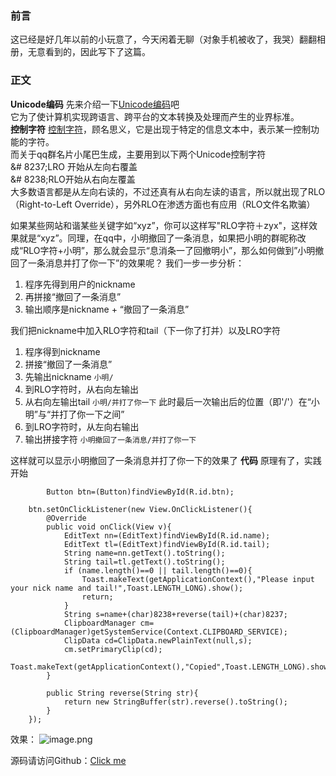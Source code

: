 ### 前言
这已经是好几年以前的小玩意了，今天闲着无聊（对象手机被收了，我哭）翻翻相册，无意看到的，因此写下了这篇。
### 正文
**Unicode编码**
先来介绍一下[Unicode编码](https://baike.baidu.com/item/Unicode/750500?fr=aladdin)吧<br/>
它为了使计算机实现跨语言、跨平台的文本转换及处理而产生的业界标准。<br/>
**控制字符**
[控制字符](https://baike.baidu.com/item/%E6%8E%A7%E5%88%B6%E5%AD%97%E7%AC%A6/6913704?fr=aladdin)，顾名思义，它是出现于特定的信息文本中，表示某一控制功能的字符。<br/>
而关于qq群名片小尾巴生成，主要用到以下两个Unicode控制字符<br/>
&# 8237;LRO‭ 开始从左向右覆盖<br/>
&# 8238;RLO开始从右向左覆盖 <br/>
大多数语言都是从左向右读的，不过还真有从右向左读的语言，所以就出现了RLO（Right-to-Left Override），另外RLO在渗透方面也有应用（RLO文件名欺骗）<br/>

如果某些网站和谐某些关键字如“xyz”，你可以这样写"RLO字符＋zyx"，这样效果就是“xyz”。同理，在qq中，小明撤回了一条消息，如果把小明的群昵称改成“RLO字符+小明”，那么就会显示“息消条一了回撤明小”，那么如何做到”小明撤回了一条消息并打了你一下”的效果呢？
我们一步一步分析：

1. 程序先得到用户的nickname
2. 再拼接“撤回了一条消息”
3. 输出顺序是nickname + “撤回了一条消息”

我们把nickname中加入RLO字符和tail（下一你了打并）以及LRO字符

1. 程序得到nickname
2. 拼接“撤回了一条消息”
3. 先输出nickname
`小明/`
4. 到RLO字符时，从右向左输出
5. 从右向左输出tail
`小明/并打了你一下`
此时最后一次输出后的位置（即'/'）在“小明”与“并打了你一下之间”
6. 到LRO字符时，从左向右输出
7. 输出拼接字符
`小明撤回了一条消息/并打了你一下`

这样就可以显示小明撤回了一条消息并打了你一下的效果了
**代码**
原理有了，实践开始


            Button btn=(Button)findViewById(R.id.btn);
		
		btn.setOnClickListener(new View.OnClickListener(){
			@Override
			public void onClick(View v){
				EditText nn=(EditText)findViewById(R.id.name);
				EditText tl=(EditText)findViewById(R.id.tail);
				String name=nn.getText().toString();
				String tail=tl.getText().toString();
				if (name.length()==0 || tail.length()==0){
					Toast.makeText(getApplicationContext(),"Please input your nick name and tail!",Toast.LENGTH_LONG).show();
					return;
				}
				String s=name+(char)8238+reverse(tail)+(char)8237;
				ClipboardManager cm=(ClipboardManager)getSystemService(Context.CLIPBOARD_SERVICE);
				ClipData cd=ClipData.newPlainText(null,s);
				cm.setPrimaryClip(cd);
				Toast.makeText(getApplicationContext(),"Copied",Toast.LENGTH_LONG).show();
			}
			
			public String reverse(String str){
				return new StringBuffer(str).reverse().toString();
			}
		});


效果：
![image.png](https://wx2.sbimg.cn/2020/06/21/image.png)

源码请访问Github：[Click me](https://github.com/7emotions/QQNicknameTail)